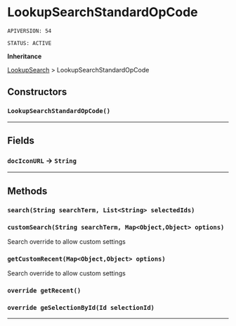 # LookupSearchStandardOpCode

`APIVERSION: 54`

`STATUS: ACTIVE`

**Inheritance**

[LookupSearch](/Miscellaneous/LookupSearch.md)
 &gt; 
LookupSearchStandardOpCode

## Constructors
### `LookupSearchStandardOpCode()`
---
## Fields

### `docIconURL` → `String`


---
## Methods
### `search(String searchTerm, List<String> selectedIds)`
### `customSearch(String searchTerm, Map<Object,Object> options)`

Search override to allow custom settings

### `getCustomRecent(Map<Object,Object> options)`

Search override to allow custom settings

### `override getRecent()`
### `override geSelectionById(Id selectionId)`
---
